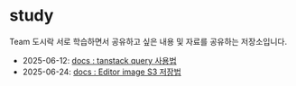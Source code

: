 # study

Team 도시락 서로 학습하면서 공유하고 싶은 내용 및 자료를 공유하는 저장소입니다.



- 2025-06-12: [docs  :  tanstack query 사용법](https://github.com/ezen-bentto/study/commit/1245bf63a37f3d8e60d479616865bfad294420d3)
- 2025-06-24: [docs  : Editor image S3 저장법](https://github.com/ezen-bentto/study/commit/c3b3137cd50b052f196459e8c64b6d992e4a7246)
